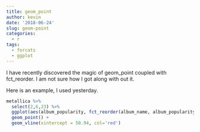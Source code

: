 ```yaml
---
title: geom_point
author: kevin
date: '2018-06-24'
slug: geom-point
categories:
  - r
tags:
  - forcats
  - ggplot
---
```



I have recently discovered the magic of geom_point coupled with fct_reorder. I am not sure how I got along with out it.

Here is an example, I used yesterday. 



```r
metallica %>%
  select(2,6,23) %>%
  ggplot(aes(album_popularity, fct_reorder(album_name, album_popularity))) +
  geom_point() +
  geom_vline(xintercept = 50.94, col='red')
```



